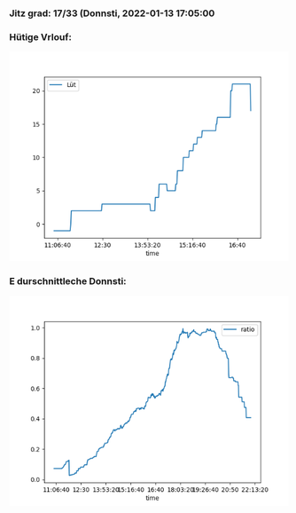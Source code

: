 ### Jitz grad: 17/33 (Donnsti, 2022-01-13 17:05:00

### Hütige Vrlouf:
![Graph](Today.png)

### E durschnittleche Donnsti:
![Graph](Donnsti.png)